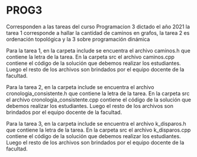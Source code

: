 # PROG3
Corresponden a las tareas del curso Programacion 3 dictado el año 2021
la tarea 1 corresponde a hallar la cantidad de caminos en grafos, la  tarea 2 es ordenación topológica y la 3 sobre programación dinámica  

Para la tarea 1, en la carpeta include se encuentra el archivo caminos.h que contiene la letra de la tarea. En la carpeta src el archivo caminos.cpp contiene el código de la solución que debemos realizar los estudiantes. Luego el resto de los archivos son brindados por el equipo docente de la facultad.

Para la tarea 2, en la carpeta include se encuentra el archivo cronologia_consistente.h que contiene la letra de la tarea. En la carpeta src el archivo cronologia_consistente.cpp contiene el código de la solución que debemos realizar los estudiantes. Luego el resto de los archivos son brindados por el equipo docente de la facultad.

Para la tarea 3, en la carpeta include se encuentra el archivo k_disparos.h que contiene la letra de la tarea. En la carpeta src el archivo k_disparos.cpp contiene el código de la solución que debemos realizar los estudiantes. Luego el resto de los archivos son brindados por el equipo docente de la facultad. 
